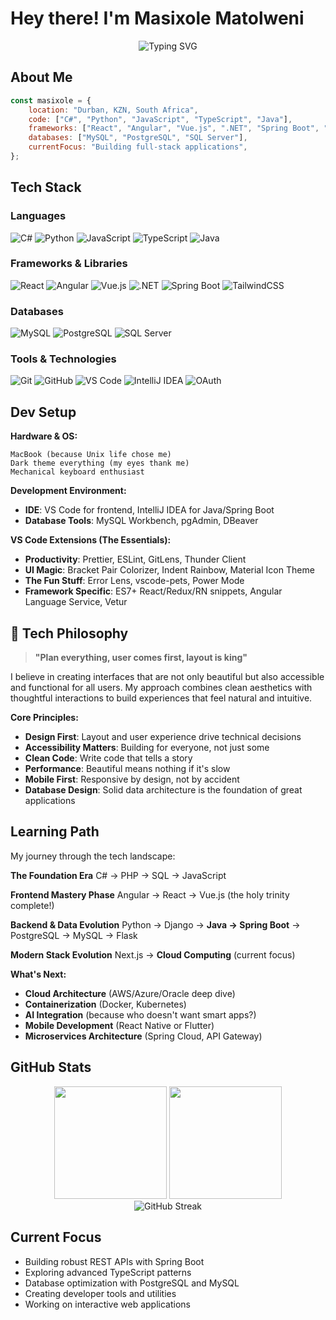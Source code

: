 # Hey there! I'm Masixole Matolweni

<div align="center">
  <img src="https://readme-typing-svg.herokuapp.com?font=Fira+Code&pause=1000&color=36BCF7&center=true&vCenter=true&width=435&lines=Full-Stack+Developer;C%23+%7C+Python+%7C+JavaScript+%7C+Java;Building+Cool+Stuff+Daily;From+Johannesburg%2C+SA" alt="Typing SVG" />
</div>

## About Me

```javascript
const masixole = {
    location: "Durban, KZN, South Africa",
    code: ["C#", "Python", "JavaScript", "TypeScript", "Java"],
    frameworks: ["React", "Angular", "Vue.js", ".NET", "Spring Boot", "Tailwind CSS"],
    databases: ["MySQL", "PostgreSQL", "SQL Server"],
    currentFocus: "Building full-stack applications",
};
```

## Tech Stack

### Languages
![C#](https://img.shields.io/badge/C%23-239120?style=for-the-badge&logo=c-sharp&logoColor=white)
![Python](https://img.shields.io/badge/Python-3776AB?style=for-the-badge&logo=python&logoColor=white)
![JavaScript](https://img.shields.io/badge/JavaScript-F7DF1E?style=for-the-badge&logo=javascript&logoColor=black)
![TypeScript](https://img.shields.io/badge/TypeScript-007ACC?style=for-the-badge&logo=typescript&logoColor=white)
![Java](https://img.shields.io/badge/Java-ED8B00?style=for-the-badge&logo=openjdk&logoColor=white)

### Frameworks & Libraries
![React](https://img.shields.io/badge/React-20232A?style=for-the-badge&logo=react&logoColor=61DAFB)
![Angular](https://img.shields.io/badge/Angular-DD0031?style=for-the-badge&logo=angular&logoColor=white)
![Vue.js](https://img.shields.io/badge/Vue.js-35495E?style=for-the-badge&logo=vuedotjs&logoColor=4FC08D)
![.NET](https://img.shields.io/badge/.NET-5C2D91?style=for-the-badge&logo=.net&logoColor=white)
![Spring Boot](https://img.shields.io/badge/Spring_Boot-6DB33F?style=for-the-badge&logo=spring-boot&logoColor=white)
![TailwindCSS](https://img.shields.io/badge/Tailwind_CSS-38B2AC?style=for-the-badge&logo=tailwind-css&logoColor=white)

### Databases
![MySQL](https://img.shields.io/badge/MySQL-4479A1?style=for-the-badge&logo=mysql&logoColor=white)
![PostgreSQL](https://img.shields.io/badge/PostgreSQL-316192?style=for-the-badge&logo=postgresql&logoColor=white)
![SQL Server](https://img.shields.io/badge/Microsoft_SQL_Server-CC2927?style=for-the-badge&logo=microsoft-sql-server&logoColor=white)

### Tools & Technologies
![Git](https://img.shields.io/badge/Git-F05032?style=for-the-badge&logo=git&logoColor=white)
![GitHub](https://img.shields.io/badge/GitHub-100000?style=for-the-badge&logo=github&logoColor=white)
![VS Code](https://img.shields.io/badge/VS_Code-007ACC?style=for-the-badge&logo=visual%20studio%20code&logoColor=white)
![IntelliJ IDEA](https://img.shields.io/badge/IntelliJ_IDEA-000000?style=for-the-badge&logo=intellij-idea&logoColor=white)
![OAuth](https://img.shields.io/badge/OAuth-4285F4?style=for-the-badge&logo=auth0&logoColor=white)

## Dev Setup

**Hardware & OS:**
```
MacBook (because Unix life chose me)
Dark theme everything (my eyes thank me)
Mechanical keyboard enthusiast
```

**Development Environment:**
- **IDE**: VS Code for frontend, IntelliJ IDEA for Java/Spring Boot
- **Database Tools**: MySQL Workbench, pgAdmin, DBeaver

**VS Code Extensions (The Essentials):**
- **Productivity**: Prettier, ESLint, GitLens, Thunder Client
- **UI Magic**: Bracket Pair Colorizer, Indent Rainbow, Material Icon Theme
- **The Fun Stuff**: Error Lens, vscode-pets, Power Mode
- **Framework Specific**: ES7+ React/Redux/RN snippets, Angular Language Service, Vetur

## 💭 Tech Philosophy

> **"Plan everything, user comes first, layout is king"**

I believe in creating interfaces that are not only beautiful but also accessible and functional for all users. My approach combines clean aesthetics with thoughtful interactions to build experiences that feel natural and intuitive.

**Core Principles:**
- **Design First**: Layout and user experience drive technical decisions
- **Accessibility Matters**: Building for everyone, not just some
- **Clean Code**: Write code that tells a story
- **Performance**: Beautiful means nothing if it's slow
- **Mobile First**: Responsive by design, not by accident
- **Database Design**: Solid data architecture is the foundation of great applications

## Learning Path

My journey through the tech landscape:

**The Foundation Era**
C# → PHP → SQL → JavaScript

**Frontend Mastery Phase**
Angular → React → Vue.js (the holy trinity complete!)

**Backend & Data Evolution**
Python → Django → **Java → Spring Boot** → PostgreSQL → MySQL → Flask

**Modern Stack Evolution**
Next.js → **Cloud Computing** (current focus)

**What's Next:**
- **Cloud Architecture** (AWS/Azure/Oracle deep dive)
- **Containerization** (Docker, Kubernetes)
- **AI Integration** (because who doesn't want smart apps?)
- **Mobile Development** (React Native or Flutter)
- **Microservices Architecture** (Spring Cloud, API Gateway)

## GitHub Stats

<div align="center">
  <img height="180em" src="https://github-readme-stats.vercel.app/api?username=Matolweni95&show_icons=true&theme=tokyonight&include_all_commits=true&count_private=true"/>
  <img height="180em" src="https://github-readme-stats.vercel.app/api/top-langs/?username=Matolweni95&layout=compact&langs_count=8&theme=tokyonight"/>
</div>

<div align="center">
  <img src="https://github-readme-streak-stats.herokuapp.com/?user=Matolweni95&theme=tokyonight" alt="GitHub Streak"/>
</div>

## Current Focus

- Building robust REST APIs with Spring Boot
- Exploring advanced TypeScript patterns
- Database optimization with PostgreSQL and MySQL
- Creating developer tools and utilities
- Working on interactive web applications
